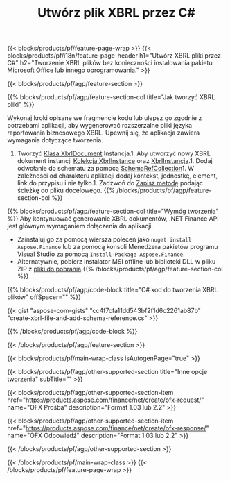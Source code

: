 ﻿---
title: Utwórz plik XBRL przez C#
description: Przykładowy kod do tworzenia pliku XBRL. Użyj API przykładowego kodu do wsadowego generowania XBRL plików w aplikacjach opartych na .NET. 
url: /pl/net/create/xbrl/
family: finance
platformtag: net
feature: create
informat: XBRL
outformat: 
otherformats: 
---
{{< blocks/products/pf/feature-page-wrap >}}
{{< blocks/products/pf/i18n/feature-page-header h1="Utwórz XBRL pliki przez C#" h2="Tworzenie XBRL plików bez konieczności instalowania pakietu Microsoft Office lub innego oprogramowania." >}}

{{< blocks/products/pf/agp/feature-section >}}

{{% blocks/products/pf/agp/feature-section-col title="Jak tworzyć XBRL pliki" %}}

Wykonaj kroki opisane we fragmencie kodu lub ulepsz go zgodnie z potrzebami aplikacji, aby wygenerować rozszerzalne pliki języka raportowania biznesowego XBRL. Upewnij się, że aplikacja zawiera wymagania dotyczące tworzenia.

1. Tworzyć [Klasa XbrlDocument](https://apireference.aspose.com/finance/net/aspose.finance.xbrl/xbrldocument) Instancja.1. Aby utworzyć nowy XBRL dokument instancji [Kolekcja XbrlInstance](https://apireference.aspose.com/finance/net/aspose.finance.xbrl/xbrlinstancecollection) oraz [XbrlInstancja](https://apireference.aspose.com/finance/net/aspose.finance.xbrl/xbrlinstance).1. Dodaj odwołanie do schematu za pomocą [SchemaRefCollection](https://apireference.aspose.com/finance/net/aspose.finance.xbrl/schemarefcollection)1. W zależności od charakteru aplikacji dodaj kontekst, jednostkę, element, link do przypisu i nie tylko.1. Zadzwoń do [Zapisz metodę](https://apireference.aspose.com/finance/net/aspose.finance.xbrl.xbrldocument/save/methods/1) podając ścieżkę do pliku docelowego.
{{% /blocks/products/pf/agp/feature-section-col %}}

{{% blocks/products/pf/agp/feature-section-col title="Wymóg tworzenia" %}}
Aby kontynuować generowanie XBRL dokumentów, .NET Finance API jest głównym wymaganiem dołączenia do aplikacji. 
- Zainstaluj go za pomocą wiersza poleceń jako ```nuget install Aspose.Finance``` lub za pomocą konsoli Menedżera pakietów programu Visual Studio za pomocą ```Install-Package Aspose.Finance```.
- Alternatywnie, pobierz instalator MSI offline lub biblioteki DLL w pliku ZIP z [pliki do pobrania](https://downloads.aspose.com/finance/net).{{% /blocks/products/pf/agp/feature-section-col %}}

{{% blocks/products/pf/agp/code-block title="C# kod do tworzenia XBRL plików" offSpacer="" %}}

{{< gist "aspose-com-gists" "cc4f7cfa11dd543bf2f1d6c2261ab87b" "create-xbrl-file-and-add-schema-reference.cs" >}}

{{% /blocks/products/pf/agp/code-block %}}

{{< /blocks/products/pf/agp/feature-section >}}

{{< blocks/products/pf/main-wrap-class isAutogenPage="true" >}}

{{< blocks/products/pf/agp/other-supported-section title="Inne opcje tworzenia" subTitle="" >}}

{{< blocks/products/pf/agp/other-supported-section-item href="https://products.aspose.com/finance/net/create/ofx-request/" name="OFX Prośba" description="Format 1.03 lub 2.2" >}}

{{< blocks/products/pf/agp/other-supported-section-item href="https://products.aspose.com/finance/net/create/ofx-response/" name="OFX Odpowiedź" description="Format 1.03 lub 2.2" >}}

{{< /blocks/products/pf/agp/other-supported-section >}}

{{< /blocks/products/pf/main-wrap-class >}}
{{< /blocks/products/pf/feature-page-wrap >}}